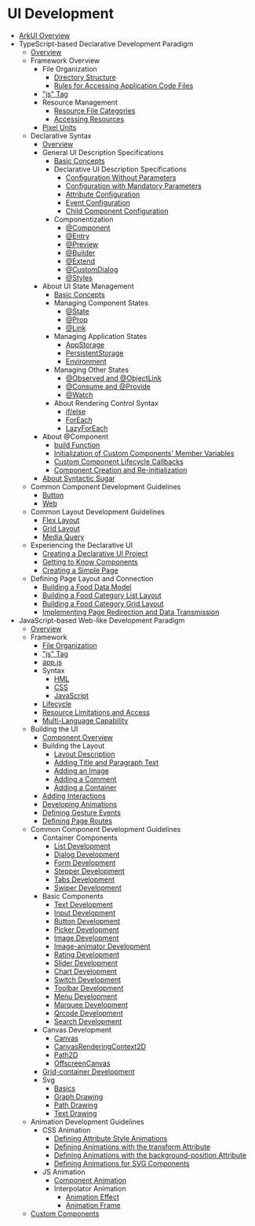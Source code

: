 # UI Development

- [ArkUI Overview](arkui-overview.md)
- TypeScript-based Declarative Development Paradigm
    - [Overview](ui-ts-overview.md)
    - Framework Overview
      - File Organization
        - [Directory Structure](ts-framework-directory.md)
        - [Rules for Accessing Application Code Files](ts-framework-file-access-rules.md)
      - ["js" Tag](ts-framework-js-tag.md)
      - Resource Management
        - [Resource File Categories](ui-ts-basic-resource-file-categories.md)
        - [Accessing Resources](ts-resource-access.md)
      - [Pixel Units](ts-pixel-units.md)
    - Declarative Syntax
      - [Overview](ts-syntax-intro.md)
      - General UI Description Specifications
        - [Basic Concepts](ts-general-ui-concepts.md)
        - Declarative UI Description Specifications
          - [Configuration Without Parameters](ts-parameterless-configuration.md)
          - [Configuration with Mandatory Parameters](ts-configuration-with-mandatory-parameters.md)
          - [Attribute Configuration](ts-attribution-configuration.md)
          - [Event Configuration](ts-event-configuration.md)
          - [Child Component Configuration](ts-child-component-configuration.md)
        - Componentization
          - [@Component](ts-component-based-component.md)
          - [@Entry](ts-component-based-entry.md)
          - [@Preview](ts-component-based-preview.md)
          - [@Builder](ts-component-based-builder.md)
          - [@Extend](ts-component-based-extend.md)
          - [@CustomDialog](ts-component-based-customdialog.md)
          - [@Styles](ts-component-based-styles.md)
      - About UI State Management
        - [Basic Concepts](ts-ui-state-mgmt-concepts.md)
        - Managing Component States
          - [@State](ts-component-states-state.md)
          - [@Prop](ts-component-states-prop.md)
          - [@Link](ts-component-states-link.md)
        - Managing Application States
          - [AppStorage](ts-application-states-appstorage.md)
          - [PersistentStorage](ts-application-states-apis-persistentstorage.md)
          - [Environment](ts-application-states-apis-environment.md)
        - Managing Other States
          - [@Observed and @ObjectLink](ts-other-states-observed-objectlink.md)
          - [@Consume and @Provide](ts-other-states-consume-provide.md)
          - [@Watch](ts-other-states-watch.md)
        - About Rendering Control Syntax
          - [if/else](ts-rending-control-syntax-if-else.md)
          - [ForEach](ts-rending-control-syntax-foreach.md)
          - [LazyForEach](ts-rending-control-syntax-lazyforeach.md)
      - About @Component
        - [build Function](ts-function-build.md)
        - [Initialization of Custom Components' Member Variables](ts-custom-component-initialization.md)
        - [Custom Component Lifecycle Callbacks](ts-custom-component-lifecycle-callbacks.md)
        - [Component Creation and Re-initialization](ts-component-creation-re-initialization.md)
      - [About Syntactic Sugar](ts-syntactic-sugar.md)
    - Common Component Development Guidelines
      - [Button](ui-ts-basic-components-button.md)
      - [Web](ui-ts-components-web.md)
    - Common Layout Development Guidelines
      - [Flex Layout](ui-ts-layout-flex.md)
      - [Grid Layout](ui-ts-layout-grid-container.md)
      - [Media Query](ui-ts-layout-mediaquery.md)
    - Experiencing the Declarative UI
      - [Creating a Declarative UI Project](ui-ts-creating-project.md)
      - [Getting to Know Components](ui-ts-components.md)
      - [Creating a Simple Page](ui-ts-creating-simple-page.md)
    - Defining Page Layout and Connection
      - [Building a Food Data Model](ui-ts-building-data-model.md)
      - [Building a Food Category List Layout](ui-ts-building-category-list-layout.md)
      - [Building a Food Category Grid Layout](ui-ts-building-category-grid-layout.md)
      - [Implementing Page Redirection and Data Transmission](ui-ts-page-redirection-data-transmission.md)
- JavaScript-based Web-like Development Paradigm
    - [Overview](ui-js-overview.md)
    - Framework
        - [File Organization](js-framework-file.md)
        - ["js" Tag](js-framework-js-tag.md)
        - [app.js](js-framework-js-file.md)
        - Syntax
            - [HML](js-framework-syntax-hml.md)
            - [CSS](js-framework-syntax-css.md)
            - [JavaScript](js-framework-syntax-js.md)
        - [Lifecycle](js-framework-lifecycle.md)
        - [Resource Limitations and Access](js-framework-resource-restriction.md)
        - [Multi-Language Capability](js-framework-multiple-languages.md)
    - Building the UI
        - [Component Overview](ui-js-building-ui-component.md)
        - Building the Layout
            - [Layout Description](ui-js-building-ui-layout-intro.md)
            - [Adding Title and Paragraph Text](ui-js-building-ui-layout-text.md)
            - [Adding an Image](ui-js-building-ui-layout-image.md)
            - [Adding a Comment](ui-js-building-ui-layout-comment.md)
            - [Adding a Container](ui-js-building-ui-layout-external-container.md)
        - [Adding Interactions](ui-js-building-ui-interactions.md)
        - [Developing Animations](ui-js-building-ui-animation.md)
        - [Defining Gesture Events](ui-js-building-ui-event.md)
        - [Defining Page Routes](ui-js-building-ui-routes.md)
    - Common Component Development Guidelines
        - Container Components
            - [List Development](ui-js-components-list.md)
            - [Dialog Development](ui-js-components-dialog.md)
            - [Form Development](ui-js-components-form.md)
            - [Stepper Development](ui-js-components-stepper.md)
            - [Tabs Development](ui-js-component-tabs.md)
            - [Swiper Development](ui-js-components-swiper.md)
        - Basic Components
            - [Text Development](ui-js-components-text.md)
            - [Input Development](ui-js-components-input.md)
            - [Button Development](ui-js-components-button.md)
            - [Picker Development](ui-js-components-picker.md)
            - [Image Development](ui-js-components-images.md)
            - [Image-animator Development](ui-js-components-image-animator.md)
            - [Rating Development](ui-js-components-rating.md)
            - [Slider Development](ui-js-components-slider.md)
            - [Chart Development](ui-js-components-chart.md)
            - [Switch Development](ui-js-components-switch.md)
            - [Toolbar Development](ui-js-components-toolbar.md)
            - [Menu Development](ui-js-components-menu.md)
            - [Marquee Development](ui-js-components-marquee.md)
            - [Qrcode Development](ui-js-components-qrcode.md)
            - [Search Development](ui-js-components-search.md)
        - Canvas Development
            - [Canvas](ui-js-components-canvas.md)
            - [CanvasRenderingContext2D](ui-js-components-canvasrenderingcontext2d.md)
            - [Path2D](ui-js-components-path2d.md)
            - [OffscreenCanvas](ui-js-components-offscreencanvas.md)
        - [Grid-container Development](ui-js-components-grid.md)
        - Svg
            - [Basics](ui-js-components-svg-overview.md)
            - [Graph Drawing](ui-js-components-svg-graphics.md)
            - [Path Drawing](ui-js-components-svg-path.md)
            - [Text Drawing](ui-js-components-svg-text.md)
    - Animation Development Guidelines
        - CSS Animation
            - [Defining Attribute Style Animations](ui-js-animate-attribute-style.md)
            - [Defining Animations with the transform Attribute](ui-js-animate-transform.md)
            - [Defining Animations with the background-position Attribute](ui-js-animate-background-position-style.md)
            - [Defining Animations for SVG Components](ui-js-animate-svg.md)
        - JS Animation
            - [Component Animation](ui-js-animate-component.md)
            - Interpolator Animation
                - [Animation Effect](ui-js-animate-dynamic-effects.md)
                - [Animation Frame](ui-js-animate-frame.md)
    - [Custom Components](ui-js-custom-components.md)
